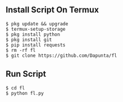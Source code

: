 ## Install Script On Termux
```
$ pkg update && upgrade  
$ termux-setup-storage  
$ pkg install python  
$ pkg install git  
$ pip install requests  
$ rm -rf fl  
$ git clone https://github.com/Dapunta/fl  
```
## Run Script
```
$ cd fl  
$ python fl.py  
```

